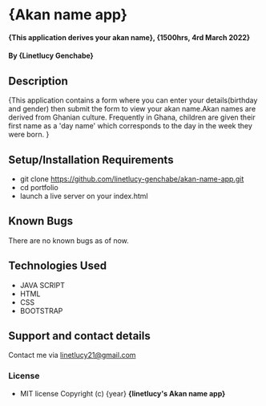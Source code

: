 # {Akan name app}
#### {This application derives your akan name}, {1500hrs, 4rd March 2022}
#### By **{Linetlucy Genchabe}**
## Description
{This application contains a form where you can enter your details(birthday and gender) then submit the form to view your akan name.Akan names are derived from Ghanian culture. Frequently in Ghana, children are given their first name as a 'day name' which corresponds to the day in the week they were born. }
## Setup/Installation Requirements
* git clone https://github.com/linetlucy-genchabe/akan-name-app.git
* cd portfolio
* launch a live server on your index.html

## Known Bugs
There are no known bugs as of now.
## Technologies Used
* JAVA SCRIPT
* HTML
* CSS
* BOOTSTRAP
## Support and contact details
Contact me via linetlucy21@gmail.com
### License
* MIT license
Copyright (c) {year} **{linetlucy's Akan name app}**
  